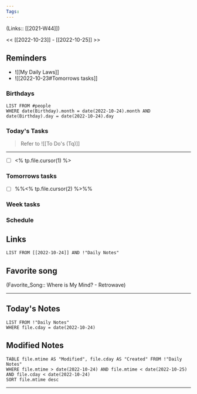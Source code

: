 ```yaml
---
Tags:
---
```

(Links:: [[2021-W44]])

<< [[2022-10-23]] - [[2022-10-25]] >>
## Reminders
- ![[My Daily Laws]]
- ![[2022-10-23#Tomorrows tasks]]
### Birthdays
```dataview
LIST FROM #people 
WHERE date(Birthday).month = date(2022-10-24).month AND date(Birthday).day = date(2022-10-24).day

```
### Today's Tasks
> Refer to ![[To Do's (Tq)]]
---
- [ ] <% tp.file.cursor(1) %>



### Tomorrows tasks
- [ ] %%<% tp.file.cursor(2) %>%%
### Week tasks
### Schedule

## Links
```dataview
LIST FROM [[2022-10-24]] AND !"Daily Notes"
```
## Favorite song
(Favorite_Song:: Where is My Mind? - Retrowave)
___
## Today's Notes
```dataview
LIST FROM !"Daily Notes"
WHERE file.cday = date(2022-10-24)
```
## Modified Notes
```dataview
TABLE file.mtime AS "Modified", file.cday AS "Created" FROM !"Daily Notes" 
WHERE file.mtime > date(2022-10-24) AND file.mtime < date(2022-10-25) AND file.cday < date(2022-10-24)
SORT file.mtime desc
```
___
